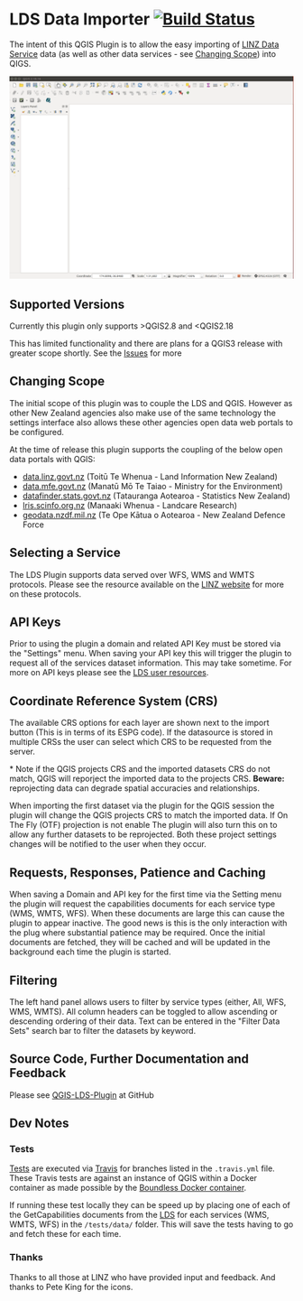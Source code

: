 # LDS Data Importer [![Build Status](https://travis-ci.org/SPlanzer/QGIS-LDS-Plugin.svg?branch=master)](https://travis-ci.org/SPlanzer/QGIS-LDS-Plugin)

The intent of this QGIS Plugin is to allow the easy importing of 
[LINZ Data Service](data.govt.linz.nz) data (as well as other data services - 
see [Changing Scope](https://github.com/linz/linz-data-importer/#changing-Scope)) 
 into QIGS. 

![](https://github.com/linz/linz-data-importer/blob/master/images/example.gif)

## Supported Versions
Currently this plugin only supports >QGIS2.8 and <QGIS2.18

This has limited functionality and there are plans for a QGIS3 release 
with greater scope shortly. See the [Issues](https://github.com/linz/linz-data-importer/issues) for more




## Changing Scope
The initial scope of this plugin was to couple the LDS and QGIS. However 
as other New Zealand agencies also make use of the same technology the settings 
interface also allows these other agencies open data web portals to be configured.
 
At the time of release this plugin supports the coupling of the below open data portals with QGIS:
* [data.linz.govt.nz](data.linz.govt.nz) (Toitū Te Whenua - Land Information New Zealand)
* [data.mfe.govt.nz](data.mfe.govt.nz) (Manatū Mō Te Taiao - Ministry for the Environment)
* [datafinder.stats.govt.nz](datafinder.stats.govt.nz) (Tatauranga Aotearoa - Statistics New Zealand)
* [lris.scinfo.org.nz](lris.scinfo.org.nz) (Manaaki Whenua - Landcare Research)
* [geodata.nzdf.mil.nz](geodata.nzdf.mil.nz) (Te Ope Kātua o Aotearoa - New Zealand Defence Force


## Selecting a Service 
The LDS Plugin supports data served over WFS, WMS and WMTS protocols. 
Please see the resource available on the 
[LINZ website](http://www.linz.govt.nz/data/linz-data-service/guides-and-documentation/which-web-service-should-i-use) for more on these protocols. 

## API Keys 
Prior to using the plugin a domain and related API Key must be stored via the "Settings" menu.
When saving your API key this will trigger the plugin to request all of the services dataset information. This may take sometime.
For more on API keys please see the [LDS user resources](http://www.linz.govt.nz/data/linz-data-service/guides-and-documentation/creating-an-api-key). 

## Coordinate Reference System (CRS)
The available CRS options for each layer are shown next to the import button (This is in 
terms of its ESPG code). If the datasource is stored in multiple CRSs the user
can select which CRS to be requested from the server. 

\* Note if the QGIS projects CRS and the imported datasets CRS do not
match, QGIS will reporject the imported data to the projects CRS. **Beware:** 
reprojecting data can degrade spatial accuracies and relationships.

When importing the first dataset via the plugin for the QGIS session the plugin 
will change the QGIS projects CRS to match the imported data. If On The Fly (OTF)
projection is not enable The plugin will also turn this on to allow any 
further datasets to be reprojected. Both these project settings changes will 
be notified to the user when they occur. 

## Requests, Responses, Patience and Caching
When saving a Domain and API key for the first time via the Setting menu the plugin will request the capabilities documents for each service type (WMS, WMTS, WFS). When these documents are large this can cause the plugin to appear inactive. The good news is this is the only interaction with the plug where substantial patience may be required. Once the initial documents are fetched, they will be cached and will be updated in the background each time the plugin is started.
## Filtering
The left hand panel allows users to filter by service types (either, All, WFS, WMS, WMTS).
All column headers can be toggled to allow ascending or descending ordering of their data.
Text can be entered in the "Filter Data Sets" search bar to filter the datasets by keyword. 
## Source Code, Further Documentation and Feedback
Please see [QGIS-LDS-Plugin](https://github.com/linz/linz-data-importer/) at GitHub

## Dev Notes

### Tests 
[Tests](https://github.com/linz/linz-data-importer/tree/master/linz-data-importer/tests)
 are executed via [Travis](https://travis-ci.com/linz/linz-data-importer)
for branches listed in the `.travis.yml` file. These Travis tests are against
an instance of QGIS within a Docker container as made possible by the 
[Boundless Docker container](https://hub.docker.com/r/boundlessgeo/qgis-testing-environment/). 

If running these test locally they can be speed up by placing one of each of the 
GetCapabilities documents from the [LDS](https://data.linz.govt.nz/) for each 
services (WMS, WMTS, WFS)  in the `/tests/data/` folder. This will
save the tests having to go and fetch these for each time. 

### Thanks
Thanks to all those at LINZ who have provided input and feedback. 
And thanks to Pete King for the icons. 